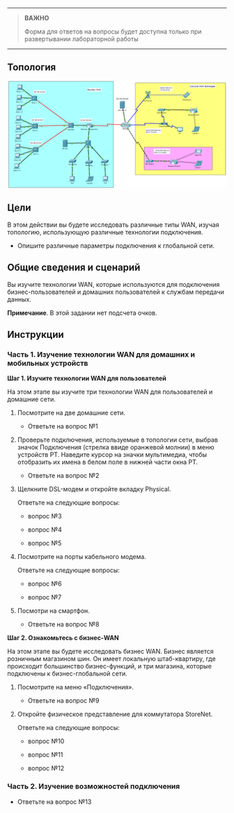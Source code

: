 
---

> **ВАЖНО**
> 
> Форма для ответов на вопросы будет доступна только при развертывании лабораторной работы 

---

## Топология

![](./assets/topology.png)

## Цели

В этом действии вы будете исследовать различные типы WAN, изучая топологию, использующую различные технологии подключения.

-   Опишите различные параметры подключения к глобальной сети.

## Общие сведения и сценарий

Вы изучите технологии WAN, которые используются для подключения бизнес-пользователей и домашних пользователей к службам передачи данных.

**Примечание**. В этой задании нет подсчета очков.

## Инструкции

### Часть 1. Изучение технологии WAN для домашних и мобильных устройств

**Шаг 1. Изучите технологии WAN для пользователей**

На этом этапе вы изучите три технологии WAN для пользователей и домашние сети.

1.  Посмотрите на две домашние сети.

    - Ответьте на вопрос №1

2.  Проверьте подключения, используемые в топологии сети, выбрав значок Подключения (стрелка ввиде оранжевой молнии) в меню устройств PT. Наведите курсор на значки мультимедиа, чтобы отобразить их имена в белом поле в нижней части окна PT.

    - Ответьте на вопрос №2

3.  Щелкните DSL-модем и откройте вкладку Physical.

    Ответьте на следующие вопросы:

    - вопрос №3

    - вопрос №4

    - вопрос №5

4.  Посмотрите на порты кабельного модема.

    Ответьте на следующие вопросы:

    - вопрос №6

    - вопрос №7

5.  Посмотри на смартфон.

    - Ответьте на вопрос №8

**Шаг 2. Ознакомьтесь с бизнес-WAN**

На этом этапе вы будете исследовать бизнес WAN. Бизнес является розничным магазином шин. Он имеет локальную штаб-квартиру, где происходит большинство бизнес-функций, и три магазина, которые подключены к бизнес-глобальной сети.

1.  Посмотрите на меню «Подключения».

    - Ответьте на вопрос №9

2.  Откройте физическое представление для коммутатора StoreNet.

    Ответьте на следующие вопросы:

    - вопрос №10

    - вопрос №11

    - вопрос №12

### Часть 2. Изучение возможностей подключения

- Ответьте на вопрос №13

<!-- [Скачать файл Packet Tracer для локального запуска](./assets/7.6.1-lab.pka) -->
